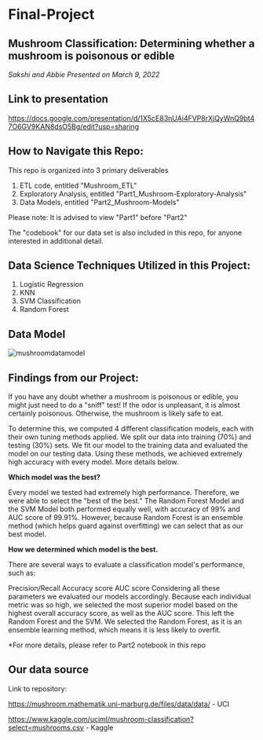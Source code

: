 # Final-Project

## Mushroom Classification: Determining whether a mushroom is poisonous or edible
*Sakshi and Abbie*
*Presented on March 9, 2022*

## Link to presentation
https://docs.google.com/presentation/d/1X5cE83nUAi4FVP8rXjQyWnQ9bt47O6GV9KAN8dsO5Bg/edit?usp=sharing 

## How to Navigate this Repo:
This repo is organized into 3 primary deliverables
1. ETL code, entitled "Mushroom_ETL"
2. Exploratory Analysis, entitled "Part1_Mushroom-Exploratory-Analysis"
3. Data Models, entitled "Part2_Mushroom-Models"

Please note: It is advised to view "Part1" before "Part2"

The "codebook" for our data set is also included in this repo, for anyone interested in additional detail. 

## Data Science Techniques Utilized in this Project:
1. Logistic Regression
2. KNN
3. SVM Classification
4. Random Forest

## Data Model
![mushroomdatamodel](https://user-images.githubusercontent.com/59490033/157165566-76442898-f9a3-4f14-b615-29f061ce1169.PNG)

## Findings from our Project:
If you have any doubt whether a mushroom is poisonous or edible, you might just need to do a "sniff" test! If the odor is unpleasant, it is almost certainly poisonous. Otherwise, the mushroom is likely safe to eat.

To determine this, we computed 4 different classification models, each with their own tuning methods applied. We split our data into training (70%) and testing (30%) sets. We fit our model to the training data and evaluated the model on our testing data. Using these methods, we achieved extremely high accuracy with every model. More details below.

**Which model was the best?**

Every model we tested had extremely high performance. Therefore, we were able to select the "best of the best." The Random Forest Model and the SVM Model both performed equally well, with accuracy of 99% and AUC score of 99.91%. However, because Random Forest is an ensemble method (which helps guard against overfitting) we can select that as our best model.

**How we determined which model is the best.**

There are several ways to evaluate a classification model's performance, such as:

Precision/Recall
Accuracy score
AUC score
Considering all these parameters we evaluated our models accordingly. Because each individual metric was so high, we selected the most superior model based on the highest overall accuracy score, as well as the AUC score. This left the Random Forest and the SVM. We selected the Random Forest, as it is an ensemble learning method, which means it is less likely to overfit.

*For more details, please refer to Part2 notebook in this repo


## Our data source

Link to repository:

https://mushroom.mathematik.uni-marburg.de/files/data/data/ - UCI

https://www.kaggle.com/uciml/mushroom-classification?select=mushrooms.csv - Kaggle
